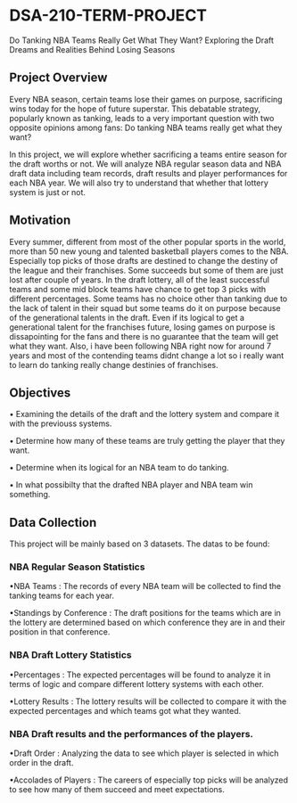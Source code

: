 # DSA-210-TERM-PROJECT
Do Tanking NBA Teams Really Get What They Want? Exploring the Draft Dreams and Realities Behind Losing Seasons 
## Project Overview
Every NBA season, certain teams lose their games on purpose, sacrificing wins today for the hope of future superstar. This debatable strategy, popularly known as tanking, leads to a very important question with two opposite opinions among fans: Do tanking NBA teams really get what they want? 

In this project, we will explore whether sacrificing a teams entire season for the draft worths or not. We will analyze NBA regular season data and NBA draft data including team records, draft results and player performances for each NBA year. We will also try to understand that whether that lottery system is just or not.

## Motivation
Every summer, different from most of the other popular sports in the world, more than 50 new young and talented basketball players comes to the NBA. Especially top picks of those drafts are destined to change the destiny of the league and their franchises. Some succeeds but some of them are just lost after couple of years. In the draft lottery, all of the least successful teams and some mid block teams have chance to get top 3 picks with different percentages. Some teams has no choice other than tanking due to the lack of talent in their squad but some teams do it on purpose because of the generational talents in the draft. Even if its logical to get a generational talent for the franchises future, losing games on purpose is dissapointing for the fans and there is no guarantee that the team will get what they want. Also, i have been following NBA right now for around 7 years and most of the contending teams didnt change a lot so i really want to learn do tanking really change destinies of franchises.

## Objectives
• Examining the details of the draft and the lottery system and compare it with the previouss systems.

• Determine how many of these teams are truly getting the player that they want.

• Determine when its logical for an NBA team to do tanking.

• In what possibilty that the drafted NBA player and NBA team win something.

## Data Collection
This project will be mainly based on 3 datasets. The datas to be found:

### NBA Regular Season Statistics

•NBA Teams : The records of every NBA team will be collected to find the tanking teams for each year.

•Standings by Conference : The draft positions for the teams which are in the lottery are determined based on which conference they are in and their position in that conference.

### NBA Draft Lottery Statistics

•Percentages : The expected percentages will be found to analyze it in terms of logic and compare different lottery systems with each other.

•Lottery Results : The lottery results will be collected to compare it with the expected percentages and which teams got what they wanted. 

### NBA Draft results and the performances of the players.

•Draft Order : Analyzing the data to see which player is selected in which order in the draft.

•Accolades of Players : The careers of especially top picks will be analyzed to see how many of them succeed and meet expectations.


